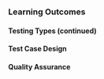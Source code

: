 ### Learning Outcomes

#### Testing Types (continued)

<panel type="success" header="**`W11.1` Can explain common testing types**" no-close>

  <panel type="success" header="`W11.1a` Can explain unit testing" expanded no-close>
    <include src="../../book/testing/testingTypes/unitTesting/what/full.md" />
  </panel>  
  
  <panel type="success" header="`W11.1b` Can explain integration testing" expanded no-close>
    <include src="../../book/testing/testingTypes/integrationTesting/what/full.md" />
  </panel>  
  
  <panel type="success" header="`W11.1d` Can expalin system testing" expanded no-close>
    <include src="../../book/testing/testingTypes/systemTesting/what/full.md" /> 
  </panel>   
  
  <panel type="success" header="`W11.1e` Can expalin alpha and beta testing" expanded no-close>
    <include src="../../book/testing/testingTypes/alphaBetaTesting/what/full.md" /> 
  </panel>   
  
  <panel type="success" header="`W11.1f` Can explain developer testing" expanded no-close>
    <include src="../../book/testing/testingTypes/developerTesting/what/full.md" /> 
    <include src="../../book/testing/testingTypes/developerTesting/why/full.md" /> 
  </panel>   
  
  <panel type="success" header="`W11.1g` Can expalin acceptance testing" expanded no-close>
    <include src="../../book/testing/testingTypes/acceptanceTesting/what/full.md" /> 
    <include src="../../book/testing/testingTypes/acceptanceTesting/acceptanceVsSystemTesting/full.md" /> 
  </panel>   
  
  <panel type="success" header="`W11.1h` Can explain exploratory and scripted testing" expanded no-close>
    <include src="../../book/testing/testingTypes/exploratoryVsScriptedTesting/what/full.md" /> 
    <include src="../../book/testing/testingTypes/exploratoryVsScriptedTesting/when/full.md" /> 
  </panel>  
  
</panel>

#### Test Case Design

<panel type="success" header="**`W11.2` Can use basic test case design techniques**" no-close>

  <panel type="success" header="`W11.2a` Can explain test case design" expanded no-close>
    <include src="../../book/testCaseDesign/introduction/what/full.md" />
  </panel>  
  
  <panel type="success" header="`W11.2b` Can explain different approaches to test case design" expanded no-close>
    <include src="../../book/testCaseDesign/introduction/blackVsGlass/full.md" />
  </panel>  
  
  <panel type="success" header="`W11.2d` Can follow coding standards" expanded no-close>
    <include src="../../book/testCaseDesign/introduction/blackVsGlass/full.md" />
  </panel>  
  
  <panel type="success" header="`W11.2f` Can use the Equivalence Partitioning technique" expanded no-close>
    <include src="../../book/testCaseDesign/equivalencePartitions/what/full.md" />
    <include src="../../book/testCaseDesign/equivalencePartitions/basic/full.md" />
    <include src="../../book/testCaseDesign/equivalencePartitions/intermediate/full.md" />
  </panel>  
  
  <panel type="success" header="`W11.2h` Can use the Boundary Value Analysis technique" expanded no-close>
    <include src="../../book/testCaseDesign/boundaryValueAnalysis/what/full.md" />
    <include src="../../book/testCaseDesign/boundaryValueAnalysis/how/full.md" />
  </panel>  

</panel>

#### Quality Assurance

<panel type="success" header="**`W11.3` Can refactor code**" no-close>

  <panel type="success" header="`W11.3a` Can expaling Quality Assurance" expanded no-close>
    <include src="../../book/qualityAssurance/introduction/what/full.md" />
    <include src="../../book/qualityAssurance/introduction/validationVsVerification/full.md" />
  </panel>
  
  <panel type="success" header="`W11.3b` Can explain code reviews" expanded no-close>
    <include src="../../book/qualityAssurance/codeReviews/what/full.md" />
  </panel>
  
  <panel type="success" header="`W11.3c` Can expalin static analysis" expanded no-close>
    <include src="../../book/qualityAssurance/staticAnalysis/what/full.md" />
  </panel>
  
  <panel type="success" header="`W11.3d` Can explain formal verification" expanded no-close>
    <include src="../../book/qualityAssurance/formalVerification/what/full.md" />
  </panel>
  
</panel>



